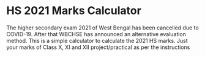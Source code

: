 # HS 2021 Marks Calculator
The higher secondary exam 2021 of West Bengal has been cancelled due to COVID-19. After that WBCHSE has announced an alternative evaluation method. This is a simple calculator to calculate the 2021 HS marks. Just your marks of Class X, XI and XII project/practical as per the instructions
